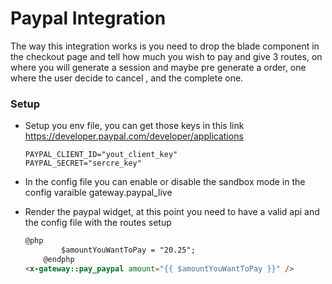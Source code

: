 # Paypal Integration

The way this integration works is you need to drop the blade component in the checkout page and tell how much you wish to pay and give 3 routes, on where you will generate a session and maybe pre generate a order, one where the user decide to cancel , and the complete one.

### Setup

- Setup you env file, you can get those keys in this link https://developer.paypal.com/developer/applications

  ```
  PAYPAL_CLIENT_ID="yout_client_key"
  PAYPAL_SECRET="sercre_key"
  ```

- In the config file you can enable or disable the sandbox mode in the config varaible gateway.paypal_live

- Render the paypal widget, at this point you need to have a valid api and the config file with the routes setup

  ```html
  @php
          $amountYouWantToPay = "20.25";
      @endphp
  <x-gateway::pay_paypal amount="{{ $amountYouWantToPay }}" />
  ```

  

